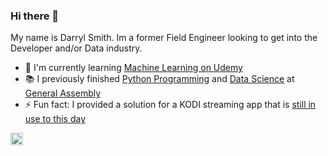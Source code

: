 ### Hi there 👋 
My name is Darryl Smith. Im a former Field Engineer looking to get into the Developer and/or Data industry.
- :seedling: I'm currently learning [Machine Learning on Udemy](https://www.udemy.com/course/data-science-and-machine-learning-with-python-hands-on/)
- :books: I previously finished [Python Programming](https://generalassemb.ly/education/python-programming/) and [Data Science](https://generalassemb.ly/education/data-science/) at [General Assembly](https://generalassemb.ly)
- :zap: Fun fact: I provided a solution for a KODI streaming app that is [still in use to this day](https://forum.kodi.tv/showthread.php?tid=243756&pid=2454782&highlight=dash#pid2454782)

<a href="https://www.linkedin.com/in/darryl-smith-864951179/"><img alt="Linkedin" src="https://cdn.worldvectorlogo.com/logos/linkedin-icon.svg" width="20" height="20"></a>
<!--
**ds185216/ds185216** is a ✨ _special_ ✨ repository because its `README.md` (this file) appears on your GitHub profile.

Here are some ideas to get you started:

- 🔭 I’m currently working on ...
- 🌱 I’m currently learning ...
- 👯 I’m looking to collaborate on ...
- 🤔 I’m looking for help with ...
- 💬 Ask me about ...
- 📫 How to reach me: ...
- 😄 Pronouns: ...
- ⚡ Fun fact: ...
-->
